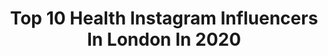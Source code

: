 ---
title: Top 10 Health Instagram Influencers In London In 2020
description: >-
  Find top health Instagram influencers in London in 2020. Most popular hashtags: #london #love #health #fashion.
platform: Instagram
profiles:
  - username: "lily_ahmed.ali"
    fullname: >-
      Miss Iran World 👑
    location: "United Kingdom"
    followers: 45579
    engagement: 351
    commentsToLikes: 0.003884
    id: ck601xwzcgdif0i14jjvzcbdo
    verified: false
    hashtags: "#peace, #luxury, #coronavirus, #health"
  - username: "stephenwarnock3"
    fullname: >-
      Stephen Warnock
    location: "United Kingdom"
    followers: 16032
    engagement: 385
    commentsToLikes: 0.029672
    id: ck5zlwtg8lify0i14yo99lpzv
    verified: true
    hashtags: "#competition, #personality, #ketonesforthewin, #ketolife"
  - username: "glowmagazine"
    fullname: >-
      GLOW
    location: "United Kingdom"
    followers: 18570
    engagement: 239
    commentsToLikes: 0.010771
    id: ck0u7qurd5k730i19w4iurvmk
    verified: false
    hashtags: "#womenleaders, #gavalas, #celebritynews, #love"
  - username: "oenone"
    fullname: >-
      Oenone (uh-no-nee)
    location: "United Kingdom"
    followers: 125916
    engagement: 250
    commentsToLikes: 0.019765
    id: ck5hhfcln7xd70i11rzm6u2ya
    verified: false
    hashtags: "#ad, #finances, #bookstagram, #theflatshare"
  - username: "max.selwood"
    fullname: >-
      Max M. Selwood
    location: "United Kingdom"
    followers: 5754
    engagement: 846
    commentsToLikes: 0.037433
    id: ck5qcl5rvr43w0i11b7sxlfi6
    verified: false
    hashtags: "#holiday, #mondaymotivation, #spotify, #vsco"
  - username: "ellathelhasa"
    fullname: >-
      Ella
    location: "United Kingdom"
    followers: 6046
    engagement: 521
    commentsToLikes: 0.038943
    id: ck5zkkkd2jnf60i14btom4opo
    verified: false
    hashtags: "#patisserie, #puppy, #coffee, #dogs"
  - username: "livevitae"
    fullname: >-
      Ryan Carter ☀️💧🧲
    location: "United Kingdom"
    followers: 432100
    engagement: 125
    commentsToLikes: 0.018223
    id: ck0tz2o5roxn40i19wap1qecy
    verified: false
    hashtags: "#bonebroth, #roastchicken, #fitfood, #guthealth"
  - username: "liveuptohername"
    fullname: >-
      Lexi 🎀
    location: "United Kingdom"
    followers: 16298
    engagement: 727
    commentsToLikes: 0.001623
    id: ck5cik16gsslf0i11w5ovnhua
    verified: false
    hashtags: "#mustdo, #cappuccino, #birthdaycake, #caribbean"
  - username: "biankastyle"
    fullname: >-
      BRUSH BIANKA
    location: "United Kingdom"
    followers: 10861
    engagement: 555
    commentsToLikes: 0.006525
    id: ck6ud9im0jtjm0j710jz7rrnf
    verified: false
    hashtags: "#jewelry, #brigthon, #makeuptime, #dress"
  - username: "georgethedentist"
    fullname: >-
      George Cheetham
    location: "United Kingdom"
    followers: 20313
    engagement: 258
    commentsToLikes: 0.080910
    id: ck5q5wcr4uv030i115nwbb8iz
    verified: false
    hashtags: "#odontologica, #quads, #newyou, #coronavirus"
---
